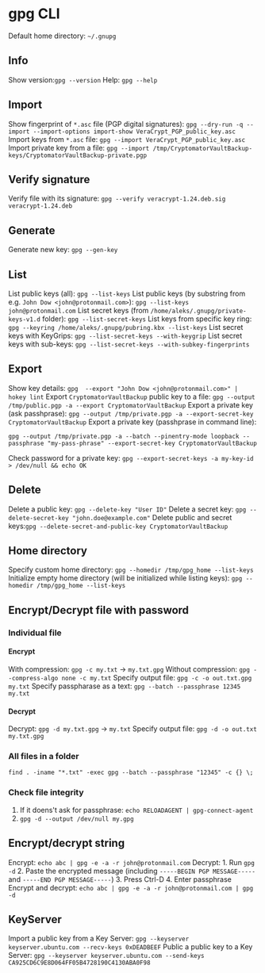 # gpg CLI

Default home directory: `~/.gnupg`

## Info
Show version:`gpg --version`
Help: `gpg --help`

## Import
Show fingerprint of `*.asc` file (PGP digital signatures): `gpg --dry-run -q --import --import-options import-show VeraCrypt_PGP_public_key.asc`
Import keys from `*.asc` file: `gpg --import VeraCrypt_PGP_public_key.asc`
Import private key from a file: `gpg --import /tmp/CryptomatorVaultBackup-keys/CryptomatorVaultBackup-private.pgp`

## Verify signature
Verify file with its signature: `gpg --verify veracrypt-1.24.deb.sig veracrypt-1.24.deb`

## Generate
Generate new key: `gpg --gen-key`

## List
List public keys (all): `gpg --list-keys`
List public keys (by substring from e.g. `John Dow <john@protonmail.com>`): `gpg --list-keys john@protonmail.com`
List secret keys (from `/home/aleks/.gnupg/private-keys-v1.d` folder): `gpg --list-secret-keys`
List keys from specific key ring: `gpg --keyring /home/aleks/.gnupg/pubring.kbx --list-keys`
List secret keys with KeyGrips: `gpg --list-secret-keys --with-keygrip`
List secret keys with sub-keys: `gpg --list-secret-keys --with-subkey-fingerprints`

## Export
Show key details: `gpg  --export "John Dow <john@protonmail.com>" | hokey lint`
Export `CryptomatorVaultBackup` public key to a file: `gpg --output /tmp/public.pgp -a --export CryptomatorVaultBackup`
Export a private key (ask passhprase): `gpg --output /tmp/private.pgp -a --export-secret-key CryptomatorVaultBackup`
Export a private key (passhprase in command line):
```shell
gpg --output /tmp/private.pgp -a --batch --pinentry-mode loopback --passphrase "my-pass-phrase" --export-secret-key CryptomatorVaultBackup
```
Check password for a private key: `gpg --export-secret-keys -a my-key-id > /dev/null && echo OK`

## Delete
Delete a public key: `gpg --delete-key "User ID"`
Delete a secret key: `gpg --delete-secret-key "john.doe@example.com"`
Delete public and secret keys:`gpg --delete-secret-and-public-key CryptomatorVaultBackup`

## Home directory
Specify custom home directory: `gpg --homedir /tmp/gpg_home --list-keys`
Initialize empty home directory (will be initialized while listing keys): `gpg --homedir /tmp/gpg_home --list-keys`

## Encrypt/Decrypt file with password
### Individual file
#### Encrypt
With compression: `gpg -c my.txt` -> `my.txt.gpg`
Without compression: `gpg --compress-algo none -c my.txt`
Specify output file: `gpg -c -o out.txt.gpg my.txt`
Specify passpharase as a text: `gpg --batch --passphrase 12345 my.txt`
#### Decrypt
Decrypt: `gpg -d my.txt.gpg` -> `my.txt`
Specify output file: `gpg -d -o out.txt my.txt.gpg`
### All files in a folder
`find . -iname "*.txt" -exec gpg --batch --passphrase "12345" -c {} \;`

### Check file integrity
1. If it doens't ask for passphrase: `echo RELOADAGENT | gpg-connect-agent`
2. `gpg -d --output /dev/null my.gpg`

## Encrypt/decrypt string
Encrypt: `echo abc | gpg -e -a -r john@protonmail.com`
Decrypt: 
	1. Run `gpg -d`
	2. Paste the encrypted message (including `-----BEGIN PGP MESSAGE-----` and `-----END PGP MESSAGE-----`)
	3. Press Ctrl-D
	4. Enter passphrase
Encrypt and decrypt: `echo abc | gpg -e -a -r john@protonmail.com | gpg -d`

## KeyServer
Import a public key from a Key Server: `gpg --keyserver keyserver.ubuntu.com --recv-keys 0xDEADBEEF`
Public a public key to a Key Server: `gpg --keyserver keyserver.ubuntu.com --send-keys CA925CD6C9E8D064FF05B4728190C4130ABA0F98`
